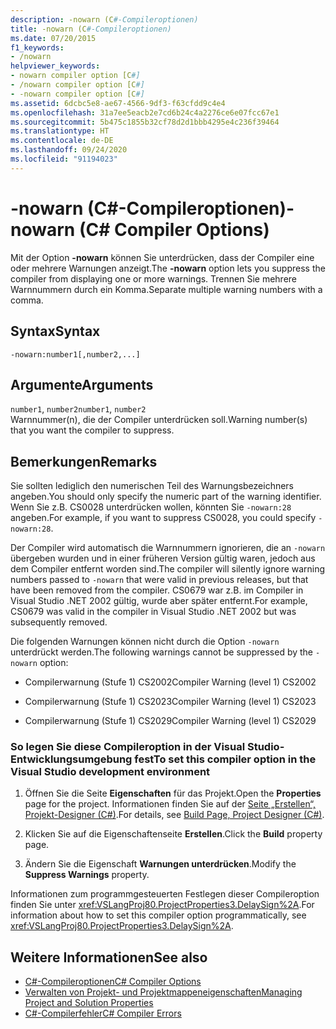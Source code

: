 ```yaml
---
description: -nowarn (C#-Compileroptionen)
title: -nowarn (C#-Compileroptionen)
ms.date: 07/20/2015
f1_keywords:
- /nowarn
helpviewer_keywords:
- nowarn compiler option [C#]
- /nowarn compiler option [C#]
- -nowarn compiler option [C#]
ms.assetid: 6dcbc5e8-ae67-4566-9df3-f63cfdd9c4e4
ms.openlocfilehash: 31a7ee5eacb2e7cd6b24c4a2276ce6e07fcc67e1
ms.sourcegitcommit: 5b475c1855b32cf78d2d1bbb4295e4c236f39464
ms.translationtype: HT
ms.contentlocale: de-DE
ms.lasthandoff: 09/24/2020
ms.locfileid: "91194023"
---
```

# <a name="-nowarn-c-compiler-options"></a><span data-ttu-id="efcf1-103">-nowarn (C#-Compileroptionen)</span><span class="sxs-lookup"><span data-stu-id="efcf1-103">-nowarn (C# Compiler Options)</span></span>

<span data-ttu-id="efcf1-104">Mit der Option **-nowarn** können Sie unterdrücken, dass der Compiler eine oder mehrere Warnungen anzeigt.</span><span class="sxs-lookup"><span data-stu-id="efcf1-104">The **-nowarn** option lets you suppress the compiler from displaying one or more warnings.</span></span> <span data-ttu-id="efcf1-105">Trennen Sie mehrere Warnnummern durch ein Komma.</span><span class="sxs-lookup"><span data-stu-id="efcf1-105">Separate multiple warning numbers with a comma.</span></span>  
  
## <a name="syntax"></a><span data-ttu-id="efcf1-106">Syntax</span><span class="sxs-lookup"><span data-stu-id="efcf1-106">Syntax</span></span>  
  
```console  
-nowarn:number1[,number2,...]  
```  
  
## <a name="arguments"></a><span data-ttu-id="efcf1-107">Argumente</span><span class="sxs-lookup"><span data-stu-id="efcf1-107">Arguments</span></span>  

 <span data-ttu-id="efcf1-108">`number1`, `number2`</span><span class="sxs-lookup"><span data-stu-id="efcf1-108">`number1`, `number2`</span></span>  
 <span data-ttu-id="efcf1-109">Warnnummer(n), die der Compiler unterdrücken soll.</span><span class="sxs-lookup"><span data-stu-id="efcf1-109">Warning number(s) that you want the compiler to suppress.</span></span>  
  
## <a name="remarks"></a><span data-ttu-id="efcf1-110">Bemerkungen</span><span class="sxs-lookup"><span data-stu-id="efcf1-110">Remarks</span></span>  

 <span data-ttu-id="efcf1-111">Sie sollten lediglich den numerischen Teil des Warnungsbezeichners angeben.</span><span class="sxs-lookup"><span data-stu-id="efcf1-111">You should only specify the numeric part of the warning identifier.</span></span> <span data-ttu-id="efcf1-112">Wenn Sie z.B. CS0028 unterdrücken wollen, könnten Sie `-nowarn:28` angeben.</span><span class="sxs-lookup"><span data-stu-id="efcf1-112">For example, if you want to suppress CS0028, you could specify `-nowarn:28`.</span></span>  
  
 <span data-ttu-id="efcf1-113">Der Compiler wird automatisch die Warnnummern ignorieren, die an `-nowarn` übergeben wurden und in einer früheren Version gültig waren, jedoch aus dem Compiler entfernt worden sind.</span><span class="sxs-lookup"><span data-stu-id="efcf1-113">The compiler will silently ignore warning numbers passed to `-nowarn` that were valid in previous releases, but that have been removed from the compiler.</span></span> <span data-ttu-id="efcf1-114">CS0679 war z.B. im Compiler in Visual Studio .NET 2002 gültig, wurde aber später entfernt.</span><span class="sxs-lookup"><span data-stu-id="efcf1-114">For example, CS0679 was valid in the compiler in Visual Studio .NET 2002 but was subsequently removed.</span></span>  
  
 <span data-ttu-id="efcf1-115">Die folgenden Warnungen können nicht durch die Option `-nowarn` unterdrückt werden.</span><span class="sxs-lookup"><span data-stu-id="efcf1-115">The following warnings cannot be suppressed by the `-nowarn` option:</span></span>  
  
- <span data-ttu-id="efcf1-116">Compilerwarnung (Stufe 1) CS2002</span><span class="sxs-lookup"><span data-stu-id="efcf1-116">Compiler Warning (level 1) CS2002</span></span>  
  
- <span data-ttu-id="efcf1-117">Compilerwarnung (Stufe 1) CS2023</span><span class="sxs-lookup"><span data-stu-id="efcf1-117">Compiler Warning (level 1) CS2023</span></span>  
  
- <span data-ttu-id="efcf1-118">Compilerwarnung (Stufe 1) CS2029</span><span class="sxs-lookup"><span data-stu-id="efcf1-118">Compiler Warning (level 1) CS2029</span></span>  
  
### <a name="to-set-this-compiler-option-in-the-visual-studio-development-environment"></a><span data-ttu-id="efcf1-119">So legen Sie diese Compileroption in der Visual Studio-Entwicklungsumgebung fest</span><span class="sxs-lookup"><span data-stu-id="efcf1-119">To set this compiler option in the Visual Studio development environment</span></span>  
  
1. <span data-ttu-id="efcf1-120">Öffnen Sie die Seite **Eigenschaften** für das Projekt.</span><span class="sxs-lookup"><span data-stu-id="efcf1-120">Open the **Properties** page for the project.</span></span> <span data-ttu-id="efcf1-121">Informationen finden Sie auf der [Seite „Erstellen“, Projekt-Designer (C#)](/visualstudio/ide/reference/build-page-project-designer-csharp).</span><span class="sxs-lookup"><span data-stu-id="efcf1-121">For details, see [Build Page, Project Designer (C#)](/visualstudio/ide/reference/build-page-project-designer-csharp).</span></span>  
  
2. <span data-ttu-id="efcf1-122">Klicken Sie auf die Eigenschaftenseite **Erstellen**.</span><span class="sxs-lookup"><span data-stu-id="efcf1-122">Click the **Build** property page.</span></span>  
  
3. <span data-ttu-id="efcf1-123">Ändern Sie die Eigenschaft **Warnungen unterdrücken**.</span><span class="sxs-lookup"><span data-stu-id="efcf1-123">Modify the **Suppress Warnings** property.</span></span>  
  
 <span data-ttu-id="efcf1-124">Informationen zum programmgesteuerten Festlegen dieser Compileroption finden Sie unter <xref:VSLangProj80.ProjectProperties3.DelaySign%2A>.</span><span class="sxs-lookup"><span data-stu-id="efcf1-124">For information about how to set this compiler option programmatically, see <xref:VSLangProj80.ProjectProperties3.DelaySign%2A>.</span></span>  
  
## <a name="see-also"></a><span data-ttu-id="efcf1-125">Weitere Informationen</span><span class="sxs-lookup"><span data-stu-id="efcf1-125">See also</span></span>

- [<span data-ttu-id="efcf1-126">C#-Compileroptionen</span><span class="sxs-lookup"><span data-stu-id="efcf1-126">C# Compiler Options</span></span>](./index.md)
- [<span data-ttu-id="efcf1-127">Verwalten von Projekt- und Projektmappeneigenschaften</span><span class="sxs-lookup"><span data-stu-id="efcf1-127">Managing Project and Solution Properties</span></span>](/visualstudio/ide/managing-project-and-solution-properties)
- [<span data-ttu-id="efcf1-128">C#-Compilerfehler</span><span class="sxs-lookup"><span data-stu-id="efcf1-128">C# Compiler Errors</span></span>](../compiler-messages/index.md)
